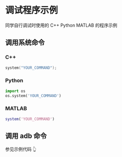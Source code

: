 # 调试程序示例

同学自行调试时使用的 C++ Python MATLAB 的程序示例

## 调用系统命令

### C++

```c++
system("YOUR_COMMAND");
```

### Python

```python
import os
os.system('YOUR_COMMAND')
```

### MATLAB

```matlab
system('YOUR_COMMAND')
```

## 调用 adb 命令

参见示例代码 👆
